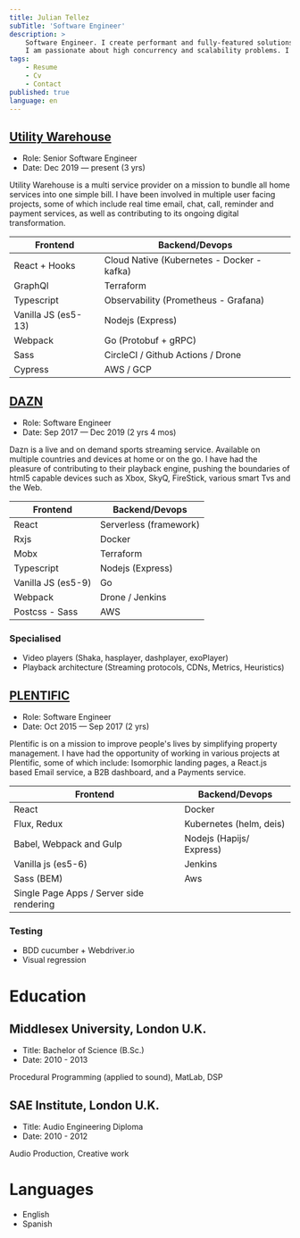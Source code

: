 ```yaml
---
title: Julian Tellez
subTitle: 'Software Engineer'
description: >
    Software Engineer. I create performant and fully-featured solutions using best practice standards.
    I am passionate about high concurrency and scalability problems. I love a good design session and to build and contribute to high performant teams.
tags:
    - Resume
    - Cv
    - Contact
published: true
language: en
---
```


## [Utility Warehouse](https://uw.co.uk/)
- Role: Senior Software Engineer
- Date: Dec 2019 — present (3 yrs)

Utility Warehouse is a multi service provider on a mission to bundle all home
services into one simple bill. I have been involved in multiple user facing
projects, some of which include real time email, chat, call, reminder and payment services,
as well as contributing to its ongoing digital transformation.

| Frontend              | Backend/Devops
| -------------         |-------------
| React + Hooks         | Cloud Native (Kubernetes - Docker - kafka)
| GraphQl               | Terraform
| Typescript            | Observability (Prometheus - Grafana)
| Vanilla JS (es5-13)   | Nodejs (Express)
| Webpack               | Go (Protobuf + gRPC)
| Sass                  | CircleCI / Github Actions / Drone
| Cypress               | AWS / GCP

## [DAZN](https://www.dazn.com)
- Role: Software Engineer
- Date: Sep 2017 — Dec 2019 (2 yrs 4 mos)

Dazn is a live and on demand sports streaming service.
Available on multiple countries and devices at home or on the go. I have had the pleasure of contributing to their playback engine, pushing the boundaries of html5 capable devices such as Xbox, SkyQ, FireStick, various smart Tvs and the Web.

| Frontend              | Backend/Devops
| -------------         |-------------
| React                 | Serverless (framework)
| Rxjs                  | Docker
| Mobx                  | Terraform
| Typescript            | Nodejs (Express)
| Vanilla JS (es5-9)    | Go
| Webpack               | Drone / Jenkins
| Postcss - Sass        | AWS

### Specialised

- Video players (Shaka, hasplayer, dashplayer, exoPlayer)
- Playback architecture (Streaming protocols, CDNs, Metrics, Heuristics)

## [PLENTIFIC](https://plentific.com)
- Role: Software Engineer
- Date: Oct 2015 — Sep 2017 (2 yrs)

Plentific is on a mission to improve people's lives by simplifying property management.
I have had the opportunity of working in various projects at
Plentific, some of which include: Isomorphic landing pages, a
React.js based Email service, a B2B dashboard, and a Payments
service.

| Frontend                                  | Backend/Devops
| -------------                             |-------------
| React                                     | Docker
| Flux, Redux                               | Kubernetes (helm, deis)
| Babel, Webpack and Gulp                   | Nodejs (Hapijs/ Express)
| Vanilla js (es5-6)                        | Jenkins
| Sass (BEM)                                | Aws
| Single Page Apps / Server side rendering  |

### Testing

- BDD cucumber + Webdriver.io
- Visual regression

# Education

## Middlesex University, London U.K.

- Title: Bachelor of Science (B.Sc.)
- Date: 2010 - 2013

Procedural Programming (applied to sound), MatLab, DSP

## SAE Institute, London U.K.

- Title: Audio Engineering Diploma
- Date: 2010 - 2012

Audio Production, Creative work

# Languages

- English
- Spanish
